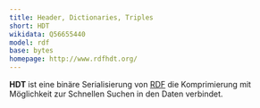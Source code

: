 ```yaml
---
title: Header, Dictionaries, Triples
short: HDT
wikidata: Q56655440
model: rdf
base: bytes
homepage: http://www.rdfhdt.org/
---
```


**HDT** ist eine binäre Serialisierung von [RDF](../rdf) die Komprimierung mit Möglichkeit zur Schnellen Suchen in den Daten verbindet.
